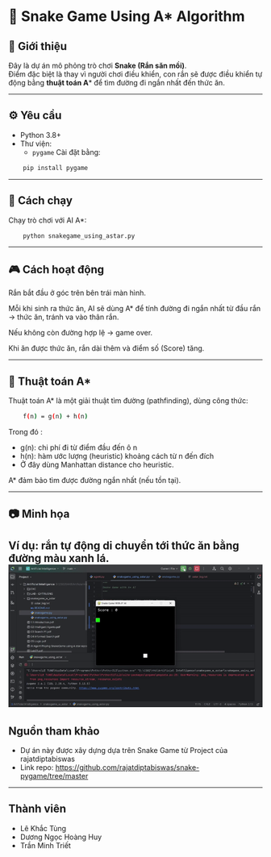# 🐍 Snake Game Using A* Algorithm

## 📖 Giới thiệu
Đây là dự án mô phỏng trò chơi **Snake (Rắn săn mồi)**.  
Điểm đặc biệt là thay vì người chơi điều khiển, con rắn sẽ được điều khiển tự động bằng **thuật toán A*** để tìm đường đi ngắn nhất đến thức ăn.

---

## ⚙️ Yêu cầu
- Python 3.8+
- Thư viện:
  - `pygame`
Cài đặt bằng:
```bash
    pip install pygame
```
---
## 🚀 Cách chạy
Chạy trò chơi với AI A*:
```bash
    python snakegame_using_astar.py
```
---
## 🎮 Cách hoạt động

Rắn bắt đầu ở góc trên bên trái màn hình.

Mỗi khi sinh ra thức ăn, AI sẽ dùng A* để tính đường đi ngắn nhất từ đầu rắn → thức ăn, tránh va vào thân rắn.

Nếu không còn đường hợp lệ → game over.

Khi ăn được thức ăn, rắn dài thêm và điểm số (Score) tăng.

---
## 🧠 Thuật toán A*
Thuật toán A* là một giải thuật tìm đường (pathfinding), dùng công thức:
```bash
    f(n) = g(n) + h(n)  
```
Trong đó :
- g(n): chi phí đi từ điểm đầu đến ô n
- h(n): hàm ước lượng (heuristic) khoảng cách từ n đến đích
- Ở đây dùng Manhattan distance cho heuristic.

A* đảm bảo tìm được đường ngắn nhất (nếu tồn tại).

---
## 📷 Minh họa
Ví dụ: rắn tự động di chuyển tới thức ăn bằng đường màu xanh lá.
![Run Demo](./assets/SnakeGameDemo.gif)
---
## Nguồn tham khảo
- Dự án này được xây dựng dựa trên Snake Game từ Project của rajatdiptabiswas 
- Link repo: https://github.com/rajatdiptabiswas/snake-pygame/tree/master
---
## Thành viên
- Lê Khắc Tùng
- Dương Ngọc Hoàng Huy
- Trần Minh Triết